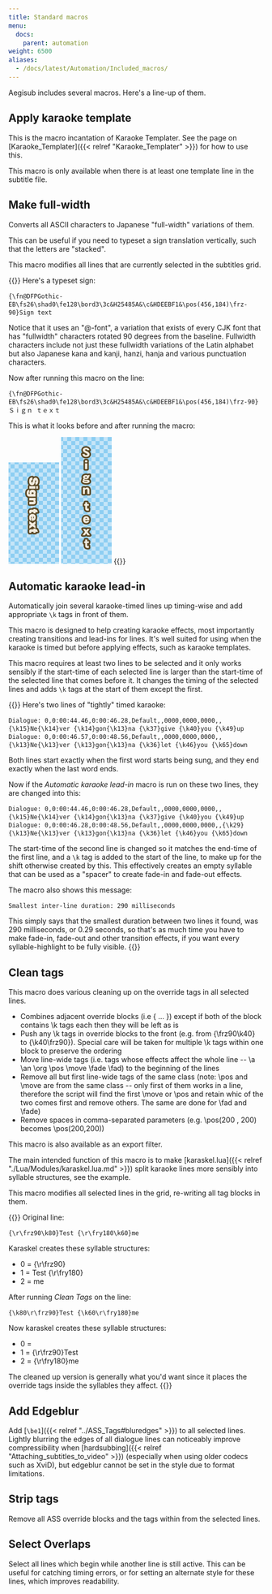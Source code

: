 ```yaml
---
title: Standard macros
menu:
  docs:
    parent: automation
weight: 6500
aliases:
  - /docs/latest/Automation/Included_macros/
---
```


Aegisub includes several macros. Here's a line-up of them.

## Apply karaoke template

This is the macro incantation of Karaoke Templater. See the page on
[Karaoke_Templater]({{< relref "Karaoke_Templater" >}}) for how to use this.

This macro is only available when there is at least one template line in the
subtitle file.

## Make full-width

Converts all ASCII characters to Japanese "full-width" variations of them.

This can be useful if you need to typeset a sign translation vertically,
such that the letters are "stacked".

This macro modifies all lines that are currently selected in the subtitles
grid.

{{<example-box>}}
Here's a typeset sign:

```plaintext
{\fn@DFPGothic-EB\fs26\shad0\fe128\bord3\3c&H25485A&\c&HDEEBF1&\pos(456,184)\frz-90}Sign text
```

Notice that it uses an "@-font", a variation that exists of every CJK font
that has "fullwidth" characters rotated 90 degrees from the baseline.
Fullwidth characters include not just these fullwidth variations of the
Latin alphabet but also Japanese kana and kanji, hanzi, hanja and various
punctuation characters.

Now after running this macro on the line:

```plaintext
{\fn@DFPGothic-EB\fs26\shad0\fe128\bord3\3c&H25485A&\c&HDEEBF1&\pos(456,184)\frz-90}Ｓｉｇｎ ｔｅｘｔ
```

This is what it looks before and after running the macro:

![StackedSign1](/img/3.2/StackedSign1.png) ![StackedSign2](/img/3.2/StackedSign2.png)
{{</example-box>}}

## Automatic karaoke lead-in

Automatically join several karaoke-timed lines up timing-wise and add
appropriate `\k` tags in front of them.

This macro is designed to help creating karaoke effects, most importantly
creating transitions and lead-ins for lines. It's well suited for using when
the karaoke is timed but before applying effects, such as karaoke templates.

This macro requires at least two lines to be selected and it only works
sensibly if the start-time of each selected line is larger than the
start-time of the selected line that comes before it. It changes the timing
of the selected lines and adds `\k` tags at the start of them except the
first.

{{<example-box>}}
Here's two lines of "tightly" timed karaoke:

```plaintext
Dialogue: 0,0:00:44.46,0:00:46.28,Default,,0000,0000,0000,,{\k15}Ne{\k14}ver {\k14}gon{\k13}na {\k37}give {\k40}you {\k49}up
Dialogue: 0,0:00:46.57,0:00:48.56,Default,,0000,0000,0000,,{\k13}Ne{\k13}ver {\k13}gon{\k13}na {\k36}let {\k46}you {\k65}down
```

Both lines start exactly when the first word starts being sung, and they end
exactly when the last word ends.

Now if the _Automatic karaoke lead-in_ macro is run on these two lines, they
are changed into this:

```plaintext
Dialogue: 0,0:00:44.46,0:00:46.28,Default,,0000,0000,0000,,{\k15}Ne{\k14}ver {\k14}gon{\k13}na {\k37}give {\k40}you {\k49}up
Dialogue: 0,0:00:46.28,0:00:48.56,Default,,0000,0000,0000,,{\k29}{\k13}Ne{\k13}ver {\k13}gon{\k13}na {\k36}let {\k46}you {\k65}down
```

The start-time of the second line is changed so it matches the end-time of
the first line, and a `\k` tag  is added to the start of the line, to make
up for the shift otherwise created by this. This effectively creates an
empty syllable that can be used as a "spacer" to create fade-in and fade-out
effects.

The macro also shows this message:

```plaintext
Smallest inter-line duration: 290 milliseconds
```

This simply says that the smallest duration between two lines it found, was
290 milliseconds, or 0.29 seconds, so that's as much time you have to make
fade-in, fade-out and other transition effects, if you want every
syllable-highlight to be fully visible.
{{</example-box>}}

## Clean tags

This macro does various cleaning up on the override tags in all selected
lines.

- Combines adjacent override blocks (i.e { ... }) except if both of the
  block contains \\k tags each then they will be left as is
- Push any \\k tags in override blocks to the front (e.g. from {\\frz90\\k40}
  to {\\k40\\frz90}). Special care will be taken for multiple \\k tags within
  one block to preserve the ordering
- Move line-wide tags (i.e. tags whose effects affect the whole line -- \\a
  \\an \\org \\pos \\move \\fade \\fad) to the beginning of the lines
- Remove all but first line-wide tags of the same class (note: \\pos and
  \\move are from the same class -- only first of them works in a line,
  therefore the script will find the first \\move or \\pos and retain whic of
  the two comes first and remove others. The same are done for \\fad and
  \\fade)
- Remove spaces in comma-separated parameters (e.g. \\pos(200 , 200) becomes
  \\pos(200,200))

This macro is also available as an export filter.

The main intended function of this macro is to make
[karaskel.lua]({{< relref "./Lua/Modules/karaskel.lua.md" >}}) split karaoke lines more
sensibly into syllable structures, see the example.

This macro modifies all selected lines in the grid, re-writing all tag
blocks in them.

{{<example-box>}}
Original line:

```plaintext
{\r\frz90\k80}Test {\r\fry180\k60}me
```

Karaskel creates these syllable structures:

- 0 = {\\r\\frz90}
- 1 = Test {\\r\\fry180}
- 2 = me

After running _Clean Tags_ on the line:

```plaintext
{\k80\r\frz90}Test {\k60\r\fry180}me
```

Now karaskel creates these syllable structures:

- 0 =
- 1 = {\\r\\frz90}Test
- 2 = {\\r\\fry180}me

The cleaned up version is generally what you'd want since it places the
override tags inside the syllables they affect.
{{</example-box>}}

## Add Edgeblur

Add [`\be1`]({{< relref "../ASS_Tags#bluredges" >}}) to all selected lines. Lightly blurring the
edges of all dialogue lines can noticeably improve compressibility when
[hardsubbing]({{< relref "Attaching_subtitles_to_video" >}}) (especially when using older
codecs such as XviD), but edgeblur cannot be set in the style due to format
limitations.

## Strip tags

Remove all ASS override blocks and the tags within from the selected lines.

## Select Overlaps

Select all lines which begin while another line is still active. This can be
useful for catching timing errors, or for setting an alternate style for these
lines, which improves readability.
